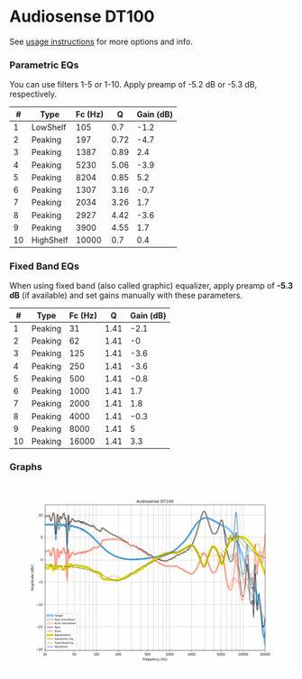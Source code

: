 # Audiosense DT100
See [usage instructions](https://github.com/jaakkopasanen/AutoEq#usage) for more options and info.

### Parametric EQs
You can use filters 1-5 or 1-10. Apply preamp of -5.2 dB or -5.3 dB, respectively.

|   # | Type      |   Fc (Hz) |    Q |   Gain (dB) |
|-----|-----------|-----------|------|-------------|
|   1 | LowShelf  |       105 | 0.7  |        -1.2 |
|   2 | Peaking   |       197 | 0.72 |        -4.7 |
|   3 | Peaking   |      1387 | 0.89 |         2.4 |
|   4 | Peaking   |      5230 | 5.06 |        -3.9 |
|   5 | Peaking   |      8204 | 0.85 |         5.2 |
|   6 | Peaking   |      1307 | 3.16 |        -0.7 |
|   7 | Peaking   |      2034 | 3.26 |         1.7 |
|   8 | Peaking   |      2927 | 4.42 |        -3.6 |
|   9 | Peaking   |      3900 | 4.55 |         1.7 |
|  10 | HighShelf |     10000 | 0.7  |         0.4 |

### Fixed Band EQs
When using fixed band (also called graphic) equalizer, apply preamp of **-5.3 dB** (if available) and set gains manually with these parameters.

|   # | Type    |   Fc (Hz) |    Q |   Gain (dB) |
|-----|---------|-----------|------|-------------|
|   1 | Peaking |        31 | 1.41 |        -2.1 |
|   2 | Peaking |        62 | 1.41 |        -0   |
|   3 | Peaking |       125 | 1.41 |        -3.6 |
|   4 | Peaking |       250 | 1.41 |        -3.6 |
|   5 | Peaking |       500 | 1.41 |        -0.8 |
|   6 | Peaking |      1000 | 1.41 |         1.7 |
|   7 | Peaking |      2000 | 1.41 |         1.8 |
|   8 | Peaking |      4000 | 1.41 |        -0.3 |
|   9 | Peaking |      8000 | 1.41 |         5   |
|  10 | Peaking |     16000 | 1.41 |         3.3 |

### Graphs
![](./Audiosense%20DT100.png)

